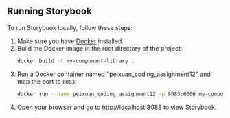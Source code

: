 ## Running Storybook

To run Storybook locally, follow these steps:

1. Make sure you have [Docker](https://www.docker.com/get-started) installed.
2. Build the Docker image in the root directory of the project:
   ```bash
   docker build -t my-component-library .
   ```
3. Run a Docker container named "peixuan_coding_assignment12" and map the port to `8083`:
   ```bash
   docker run --name peixuan_coding_assignment12 -p 8083:6006 my-component-library
   ```
4. Open your browser and go to [http://localhost:8083](http://localhost:8083) to view Storybook.
